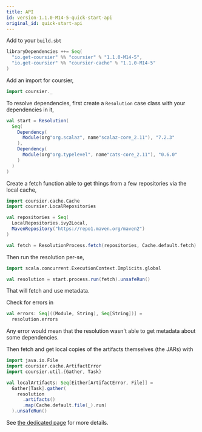 ```yaml
---
title: API
id: version-1.1.0-M14-5-quick-start-api
original_id: quick-start-api
---
```


Add to your `build.sbt`

```scala
libraryDependencies ++= Seq(
  "io.get-coursier" %% "coursier" % "1.1.0-M14-5",
  "io.get-coursier" %% "coursier-cache" % "1.1.0-M14-5"
)
```

Add an import for coursier,

```scala
import coursier._
```

To resolve dependencies, first create a `Resolution` case class with your dependencies in it,

```scala
val start = Resolution(
  Seq(
    Dependency(
      Module(org"org.scalaz", name"scalaz-core_2.11"), "7.2.3"
    ),
    Dependency(
      Module(org"org.typelevel", name"cats-core_2.11"), "0.6.0"
    )
  )
)
```

Create a fetch function able to get things from a few repositories via the local cache,

```scala
import coursier.cache.Cache
import coursier.LocalRepositories

val repositories = Seq(
  LocalRepositories.ivy2Local,
  MavenRepository("https://repo1.maven.org/maven2")
)

val fetch = ResolutionProcess.fetch(repositories, Cache.default.fetch)
```

Then run the resolution per-se,

```scala
import scala.concurrent.ExecutionContext.Implicits.global

val resolution = start.process.run(fetch).unsafeRun()
```

That will fetch and use metadata.

Check for errors in

```scala
val errors: Seq[((Module, String), Seq[String])] =
  resolution.errors
```

Any error would mean that the resolution wasn't able to get metadata about some dependencies.

Then fetch and get local copies of the artifacts themselves (the JARs) with

```scala
import java.io.File
import coursier.cache.ArtifactError
import coursier.util.{Gather, Task}

val localArtifacts: Seq[Either[ArtifactError, File]] =
  Gather[Task].gather(
    resolution
      .artifacts()
      .map(Cache.default.file(_).run)
  ).unsafeRun()
```

See [the dedicated page](api.md) for more details.

